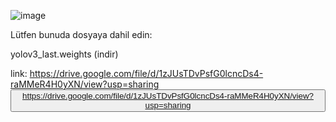 ![image](https://github.com/AstroBesat-SoftW/Python/assets/128177174/464b73c2-b8ae-46a4-af70-a02194c202d6)

Lütfen bunuda dosyaya dahil edin:

yolov3_last.weights   (indir)

link:  https://drive.google.com/file/d/1zJUsTDvPsfG0lcncDs4-raMMeR4H0yXN/view?usp=sharing 
<button> https://drive.google.com/file/d/1zJUsTDvPsfG0lcncDs4-raMMeR4H0yXN/view?usp=sharing </button>
